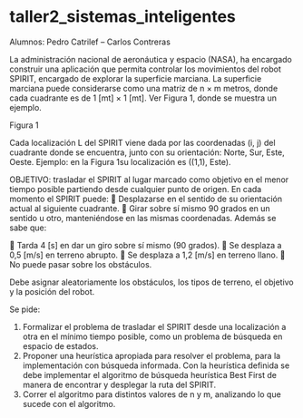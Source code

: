 # taller2_sistemas_inteligentes

Alumnos: Pedro Catrilef – Carlos Contreras

La administración nacional de aeronáutica y espacio (NASA), ha encargado construir una aplicación que permita controlar los movimientos del robot SPIRIT, encargado de explorar la superficie marciana. La superficie marciana puede considerarse como una matriz de n × m metros, donde cada cuadrante es de 1 [mt] × 1 [mt]. Ver Figura 1, donde se muestra un ejemplo.

Figura 1

Cada localización L del SPIRIT viene dada por las coordenadas (i, j) del cuadrante donde se encuentra, junto con su orientación: Norte, Sur, Este, Oeste. Ejemplo: en la Figura 1su localización es ((1,1), Este).

OBJETIVO: trasladar el SPIRIT al lugar marcado como objetivo en el menor tiempo posible partiendo desde cualquier punto de origen.
En cada momento el SPIRIT puede:
 Desplazarse en el sentido de su orientación actual al siguiente cuadrante.
 Girar sobre sí mismo 90 grados en un sentido u otro, manteniéndose en las mismas coordenadas.
Además se sabe que:

 Tarda 4 [s] en dar un giro sobre sí mismo (90 grados).
 Se desplaza a 0,5 [m/s] en terreno abrupto.
 Se desplaza a 1,2 [m/s] en terreno llano.
 No puede pasar sobre los obstáculos.

Debe asignar aleatoriamente los obstáculos, los tipos de terreno, el objetivo y la posición del robot.

Se pide:
1) Formalizar el problema de trasladar el SPIRIT desde una localización a otra en el mínimo tiempo posible, como un problema de búsqueda en espacio de estados.
2) Proponer una heurística apropiada para resolver el problema, para la implementación con búsqueda informada. Con la heurística definida se debe implementar el algoritmo de búsqueda heurística Best First de manera de encontrar y desplegar la ruta del SPIRIT.
3) Correr el algoritmo para distintos valores de n y m, analizando lo que sucede con el algoritmo.